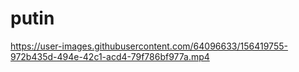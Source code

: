 # putin
https://user-images.githubusercontent.com/64096633/156419755-972b435d-494e-42c1-acd4-79f786bf977a.mp4
